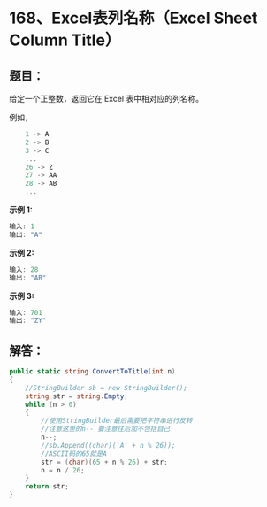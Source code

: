 # 168、Excel表列名称（Excel Sheet Column Title）

## 题目：

给定一个正整数，返回它在 Excel 表中相对应的列名称。

例如，

```csharp
    1 -> A
    2 -> B
    3 -> C
    ...
    26 -> Z
    27 -> AA
    28 -> AB 
    ...
```

**示例 1:**

```csharp
输入: 1
输出: "A"
```

**示例 2:**

```csharp
输入: 28
输出: "AB"
```

**示例 3:**

```csharp
输入: 701
输出: "ZY"
```

## 解答：

```csharp
public static string ConvertToTitle(int n)
{
    //StringBuilder sb = new StringBuilder();
    string str = string.Empty;
    while (n > 0)
    {
        //使用StringBuilder最后需要把字符串进行反转
        //注意这里的n-- 要注意往后加不包括自己
        n--;
        //sb.Append((char)('A' + n % 26));
        //ASCII码的65就是A
        str = (char)(65 + n % 26) + str;
        n = n / 26;
    }
    return str;
}
```

